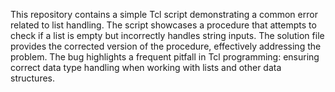 This repository contains a simple Tcl script demonstrating a common error related to list handling. The script showcases a procedure that attempts to check if a list is empty but incorrectly handles string inputs. The solution file provides the corrected version of the procedure, effectively addressing the problem.  The bug highlights a frequent pitfall in Tcl programming: ensuring correct data type handling when working with lists and other data structures.